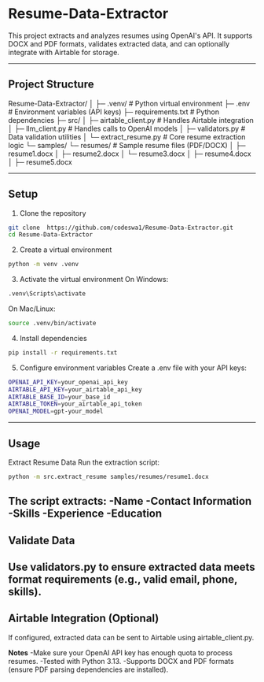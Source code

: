# Resume-Data-Extractor

This project extracts and analyzes resumes using OpenAI's API. It supports DOCX and PDF formats, validates extracted data, and can optionally integrate with Airtable for storage.

---

## Project Structure
Resume-Data-Extractor/
│
├─ .venv/ # Python virtual environment
├─ .env # Environment variables (API keys)
├─ requirements.txt # Python dependencies
├─ src/
│ ├─ airtable_client.py # Handles Airtable integration
│ ├─ llm_client.py # Handles calls to OpenAI models
│ ├─ validators.py # Data validation utilities
│ └─ extract_resume.py # Core resume extraction logic
└─ samples/
└─ resumes/ # Sample resume files (PDF/DOCX)
│ ├─ resume1.docx
│ ├─ resume2.docx
│ └─ resume3.docx
│ ├─ resume4.docx
│ ├─ resume5.docx



---

## Setup

1. Clone the repository

```bash
git clone  https://github.com/codeswa1/Resume-Data-Extractor.git
cd Resume-Data-Extractor
```
2. Create a virtual environment
   
```bash
python -m venv .venv
```
3. Activate the virtual environment
On Windows:
```bash
.venv\Scripts\activate
```
On Mac/Linux:
```bash
source .venv/bin/activate
```
4. Install dependencies
```bash
pip install -r requirements.txt
```
5. Configure environment variables
Create a .env file with your API keys:
```bash
OPENAI_API_KEY=your_openai_api_key
AIRTABLE_API_KEY=your_airtable_api_key  
AIRTABLE_BASE_ID=your_base_id  
AIRTABLE_TOKEN=your_airtable_api_token
OPENAI_MODEL=gpt-your_model
```
---

## Usage
Extract Resume Data
Run the extraction script:
```bash
python -m src.extract_resume samples/resumes/resume1.docx
```
The script extracts:
-Name
-Contact Information
-Skills
-Experience
-Education
---

## Validate Data

Use validators.py to ensure extracted data meets format requirements (e.g., valid email, phone, skills).
---

## Airtable Integration (Optional)

If configured, extracted data can be sent to Airtable using airtable_client.py.

**Notes**
-Make sure your OpenAI API key has enough quota to process resumes.
-Tested with Python 3.13.
-Supports DOCX and PDF formats (ensure PDF parsing dependencies are installed).
